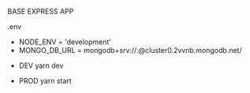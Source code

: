 BASE EXPRESS APP

.env

+ NODE_ENV = 'development'
+ MONGO_DB_URL = mongodb+srv://<username>:<password>@cluster0.2vvnb.mongodb.net/<database>

- DEV
yarn dev

- PROD
yarn start